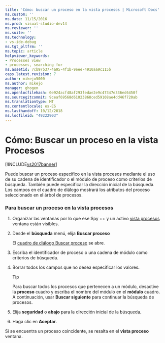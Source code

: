 ```yaml
---
title: 'Cómo: buscar un proceso en la vista procesos | Microsoft Docs'
ms.custom: ''
ms.date: 11/15/2016
ms.prod: visual-studio-dev14
ms.reviewer: ''
ms.suite: ''
ms.technology:
- vs-ide-debug
ms.tgt_pltfrm: ''
ms.topic: article
helpviewer_keywords:
- Processes view
- processes, searching for
ms.assetid: 7cb97b37-4a95-4f1b-9eee-4910aa9c115b
caps.latest.revision: 7
author: mikejo5000
ms.author: mikejo
manager: ghogen
ms.openlocfilehash: 0e924acf48af293fedae2e9c47347e336ed6450f
ms.sourcegitcommit: 9ceaf69568d61023868ced59108ae4dd46f720ab
ms.translationtype: MT
ms.contentlocale: es-ES
ms.lasthandoff: 10/12/2018
ms.locfileid: "49222903"
---
```

# <a name="how-to-search-for-a-process-in-processes-view"></a>Cómo: Buscar un proceso en la vista Procesos
[!INCLUDE[vs2017banner](../includes/vs2017banner.md)]

Puede buscar un proceso específico en la vista procesos mediante el uso de su cadena de identificador o el módulo de proceso como criterios de búsqueda. También puede especificar la dirección inicial de la búsqueda. Los campos en el cuadro de diálogo mostrará los atributos del proceso seleccionado en el árbol de procesos.  
  
### <a name="to-search-for-a-process-in-processes-view"></a>Para buscar un proceso en la vista procesos  
  
1.  Organizar las ventanas por lo que ese Spy ++ y un activo [vista procesos](../debugger/processes-view.md) ventana están visibles.  
  
2.  Desde el **búsqueda** menú, elija **Buscar proceso**  
  
     El [cuadro de diálogo Buscar proceso](../debugger/process-search-dialog-box.md) se abre.  
  
3.  Escriba el identificador de proceso o una cadena de módulo como criterios de búsqueda.  
  
4.  Borrar todos los campos que no desea especificar los valores.  
  
    > [!TIP]
    >  Para buscar todos los procesos que pertenecen a un módulo, desactive la **proceso** cuadro y escriba el nombre del módulo en el **módulo** cuadro. A continuación, usar **Buscar siguiente** para continuar la búsqueda de procesos.  
  
5.  Elija **seguridad** o **abajo** para la dirección inicial de la búsqueda.  
  
6.  Haga clic en **Aceptar**.  
  
 Si se encuentra un proceso coincidente, se resalta en el **vista proceso** ventana.




